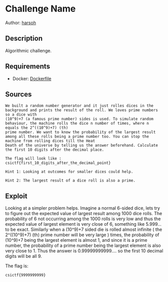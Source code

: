 # Challenge Name

Author: [harsoh](https://github.com/harsoh)

## Description

Algorithmic challenge.

## Requirements

- Docker: [Dockerfile](./Dockerfile)

## Sources

```
We built a random number generator and it just rolles dices in the background and prints the result of the roll. We loves prime numbers so a dice with 
(10^9)+7 (a famous prime number) sides is used. To simulate random behaviour, the machine rolls the dice n number of times, where n equals the 2^((10^9)+7) (th)
prime number. We want to know the probability of the largest result among all these rolls being a prime number too. You can stop the machine from rolling dices till the Heat 
Death of the universe by telling us the answer beforehand. Calculate the first 10 digits after the decimal place.

The flag will look like : csictf{first_10_digits_after_the_decimal_point}

Hint 1: Looking at outcomes for smaller dices could help.

Hint 2: The largest result of a dice roll is also a prime.
```

## Exploit

Looking at a simpler problem helps. Imagine a normal 6-sided dice, lets try to figure out the expected value of largest result among 1000 dice rolls. The probability of 6 not occurring among the 1000 rolls is very low and thus the expected value of largest element is very close of 6, something like 5.999... to be exact. Similarly when a (10^9)+7 sided die is rolled almost infinite ( the 2^((10^9)+7) (th) prime number will be very large ) times, the probability of (10^9)+7 being the largest element is almost 1, and since it is a prime number, the probability of a prime number being the largest element is also very close to 1. Thus the answer is 0.99999999999.... so the first 10 decimal digits 
will be all 9.
<br />

The flag is:
```
csictf{9999999999}
```
